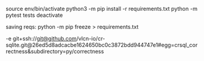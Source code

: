 source env/bin/activate python3 -m pip install -r requirements.txt python -m pytest tests deactivate

saving reqs: python -m pip freeze > requirements.txt

-e git+ssh://git@github.com/vlcn-io/cr-sqlite.git@26ed5d8adcacbe1624650bc0c3872bdd944747e1#egg=crsql_correctness&subdirectory=py/correctness
